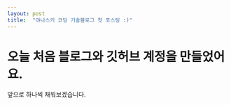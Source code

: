 ```yaml
---
layout: post
title:  "야나스키 코딩 기술블로그 첫 포스팅 :)"
---
```


# 오늘 처음 블로그와 깃허브 계정을 만들었어요.

앞으로 하나씩 채워보겠습니다.
